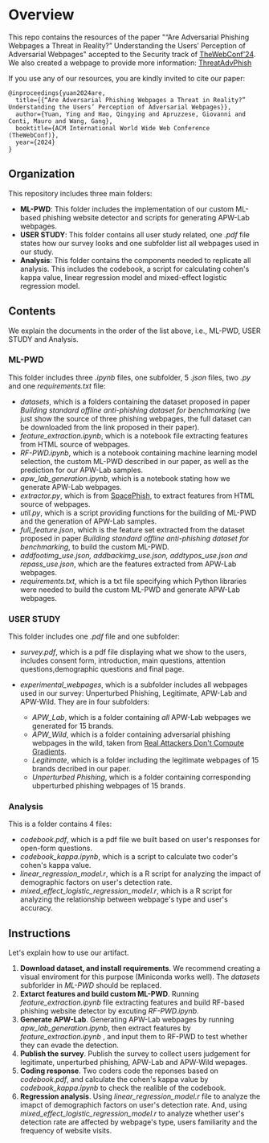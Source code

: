 # Overview
This repo contains the resources of the paper "“Are Adversarial Phishing Webpages a Threat in Reality?” Understanding the Users’ Perception of Adversarial Webpages" accepted to the Security track of [TheWebConf'24](https://www2024.thewebconf.org/). We also created a webpage to provide more information: [ThreatAdvPhish](https://threatadvphish.github.io/)

If you use any of our resources, you are kindly invited to cite our paper:

```
@inproceedings{yuan2024are,
  title={{“Are Adversarial Phishing Webpages a Threat in Reality?” Understanding the Users’ Perception of Adversarial Webpages}},
  author={Yuan, Ying and Hao, Qingying and Apruzzese, Giovanni and Conti, Mauro and Wang, Gang},
  booktitle={ACM International World Wide Web Conference (TheWebConf)},
  year={2024}
}
```

## Organization
This repository includes three main folders:

* **ML-PWD**: This folder includes the implementation of our custom ML-based phishing website detector and scripts for generating APW-Lab webpages.  
* **USER STUDY**: This folder contains all user study related, one *.pdf* file states how our survey looks and one subfolder list all webpages used in our study.
* **Analysis**: This folder contains the components needed to replicate all analysis. This includes the codebook, a script for calculating cohen's kappa value, linear regression model and mixed-effect logistic regression model.

## Contents
We explain the documents in the order of the list above, i.e., ML-PWD, USER STUDY and Analysis.
### ML-PWD
This folder includes three *.ipynb* files, one subfolder, 5 *.json* files, two *.py* and one *requirements.txt* file:
* *datasets*, which is a folders containing the dataset proposed in paper *Building standard offline anti-phishing dataset for
benchmarking* (we just show the source of three phishing webpages, the full dataset can be downloaded from the link proposed in their paper).
* *feature_extraction.ipynb*, which is a notebook file extracting features from HTML source of webpages.
* *RF-PWD.ipynb*, which is a notebook containing machine learning model selection, the custom ML-PWD described in our paper, as well as the prediction for our APW-Lab samples.
* *apw_lab_generation.ipynb*, which is a notebook stating how we generate APW-Lab webpages.
* *extractor.py*, which is from [SpacePhish](https://github.com/hihey54/acsac22_spacephish), to extract features from HTML source of webpages.
* *util.py*, which is a script providing functions for the building of ML-PWD and the generation of APW-Lab samples.
* *full_feature.json*, which is the feature set extracted from the dataset proposed in paper *Building standard offline anti-phishing dataset for
benchmarking*, to build the custom ML-PWD.
* *addfootimg_use.json, addbackimg_use.json, addtypos_use.json and repass_use.json*, which are the features extracted from APW-Lab webpages.
* *requirements.txt*, which is a txt file specifying which Python libraries were needed to build the custom ML-PWD and generate APW-Lab webpages.
  
### USER STUDY

This folder includes one *.pdf* file and one subfolder:

* *survey.pdf*, which is a pdf file displaying what we show to the users, includes consent form, introduction, main questions,  attention questions,demographic questions and final page.
* *experimental_webpages*, which is a subfolder includes all webpages used in our survey: Unperturbed Phishing, Legitimate, APW-Lab and APW-Wild. They are in four subfolders:
 
  - *APW_Lab*, which is a folder containing *all* APW-Lab webpages we generated for 15 brands.
  - *APW_Wild*, which is a folder containing adversarial phishing webpages in the wild, taken from [Real Attackers Don't Compute Gradients](https://real-gradients.github.io/).
  - *Legitimate*, which is a folder including the legitimate webpages of 15 brands decribed in our paper.
  - *Unperturbed Phishing*, which is a folder containing corresponding ubperturbed phishing webpages of 15 brands.
### Analysis
This is a folder contains 4 files:
* *codebook.pdf*, which is a pdf file we built based on user's responses for open-form questions.
* *codebook_kappa.ipynb*, which is a script to calculate two coder's cohen's kappa value.
* *linear_regression_model.r*, which is a R script for analyzing the impact of demographic factors on user's detection rate.
* *mixed_effect_logistic_regression_model.r*, which is a R script for analyzing the relationship between webpage's type and user's accuracy.

## Instructions
Let's explain how to use our artifact.

1. **Download dataset, and install requirements**. We recommend creating a visual enviroment for this purpose (Miniconda works well). The *datasets* subforlder in *ML-PWD* should be replaced.
2. **Extarct features and build custom ML-PWD**. Running *feature_extraction.ipynb* file extracting features and build RF-based phishing website detector by excuting *RF-PWD.ipynb*.
3. **Generate APW-Lab**. Generating APW-Lab webpages by running *apw_lab_generation.ipynb*, then extract features by *feature_extraction.ipynb* , and input them to RF-PWD to test whether they can evade the detection.
4. **Publish the survey**. Publish the survey to collect users judgement for legitimate, unperturbed phishing, APW-Lab and APW-Wild wepages.
5. **Coding response**. Two coders code the reponses based on *codebook.pdf*, and calculate the cohen's kappa value by *codebook_kappa.ipynb* to check the realible of the codebook.
6. **Regression analysis**. Using *linear_regression_model.r* file to analyze the imapct of demographich factors on user's detection rate. And, using *mixed_effect_logistic_regression_model.r* to analyze whether user's detection rate are affected by webpage's type, users familiarity and the frequency of website visits.
   

